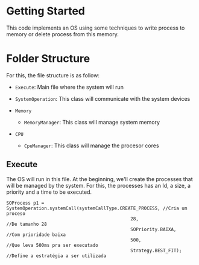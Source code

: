 # Getting Started

This code implements an OS using some techniques to write process to memory or delete process from this memory.
 
# Folder Structure

For this, the file structure is as follow:
- `Execute`: Main file where the system will run
- `SystemOperation`: This class will communicate with the system devices

- `Memory`
    - `MemoryManager`: This class will manage system memory
- `CPU`
    - `CpuManager`: This class will manage the procesor cores

## Execute

The OS will run in this file. At the beginning, we'll create the processes that will be managed by the system. For this, the processes has an Id, a size, a priority and a time to be executed.
```
SOProcess p1 = SystemOperation.systemCall(systemCallType.CREATE_PROCESS, //Cria um proceso
                                              28,                        //De tamanho 28
                                              SOPriority.BAIXA,          //Com prioridade baixa
                                              500,                       //Que leva 500ms pra ser executado
                                              Strategy.BEST_FIT);        //Define a estratégia a ser utilizada
```